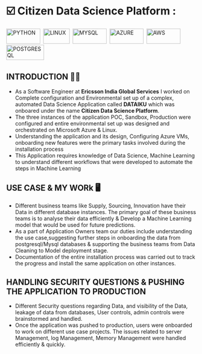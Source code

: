 # ☑️ Citizen Data Science Platform :

<div>
  <img src= "https://img.shields.io/badge/Python-FFD43B?style=for-the-badge&logo=python&logoColor=blue" title= "PYTHON" alt= "PYTHON" width="90" height="40"/>&nbsp;
  <img src= "https://img.shields.io/badge/Linux-FCC624?style=for-the-badge&logo=linux&logoColor=blacke" title= "LINUX" alt= "LINUX" width="70" height="40"/>&nbsp;
  <img src= "https://img.shields.io/badge/MySQL-005C84?style=for-the-badge&logo=mysql&logoColor=white" title = "MYSQL" alt ="MYSQL" width="90" height="40"/>&nbsp;
  <img src= "https://img.shields.io/badge/microsoft%20azure-0089D6?style=for-the-badge&logo=microsoft-azure&logoColor=white" title = "AZURE" alt ="AZURE" width="90" height="40"/>&nbsp;
   <img src= "https://img.shields.io/badge/Amazon_AWS-FF9900?style=for-the-badge&logo=amazonaws&logoColor=white" title = "AWS" alt ="AWS" width="90" height="40"/>&nbsp;
   <img src= "https://img.shields.io/badge/PostgreSQL-316192?style=for-the-badge&logo=postgresql&logoColor=white" title = "POSTGRESQL" alt ="POSTGRESQL" width="100" height="40"/>&nbsp;
 </div>
 
## INTRODUCTION 🙋‍♂️
  * As a Software Engineer at **Ericsson India Global Services** I worked on Complete configuration and Environmental set up of a complex, automated Data Science Application called **DATAIKU** which was onboared under the name **Citizen Data Science Platform**.
  * The three instances of the application POC, Sandbox, Production were configured and entire environmental set up was designed and orchestrated on Microsoft Azure & Linux.
  * Understanding the application and its design, Configuring Azure VMs, onboarding new features were the primary tasks involved during the installation process
  * This Application requires knowledge of Data Science, Machine Learning to understand different workflows that were developed to automate the steps in Machine Learning

## USE CASE & MY WORk 🖥️ 
  
  * Different business teams like Supply, Sourcing, Innovation have their Data in different database instances. The primary goal of these business teams is to analyse their data efficiently & Develop a Machine Learning model that would be used for future predictions. 
  * As a part of Application Owners team our duties include understanding the use case,suggesting further steps in onboarding the data from postgresql/Mysql databases & supporting the business teams from Data Cleaning to Model deployment stage.
  * Documentation of the entire installation process was carried out to track the progress and install the same application on other instances.
  
## HANDLING SECURITY QUESTIONS & PUSHING THE APPLICATION TO PRODUCTION
  * Different Security questions regarding Data, and visibility of the Data, leakage of data from databases, User controls, admin controls were brainstormed and handled.
  * Once the application was pushed to production, users were onboarded to work on different use case projects. The issues related to server Management, log Management, Memory Management were handled efficiently & quickly.
  
